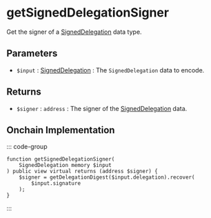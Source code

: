 # getSignedDelegationSigner

Get the signer of a [SignedDelegation](/base-types/SignedDelegation) data type.

## Parameters

- `$input` : [SignedDelegation](/base-types/SignedDelegation) : The `SignedDelegation` data to encode.

## Returns

- `$signer` : `address` : The signer of the [SignedDelegation](/base-types/SignedDelegation) data.

## Onchain Implementation

::: code-group

``` solidity [Types.sol:getSignedDelegationSigner]
function getSignedDelegationSigner(
	SignedDelegation memory $input
) public view virtual returns (address $signer) {
	$signer = getDelegationDigest($input.delegation).recover(
		$input.signature
	);
}
```

:::